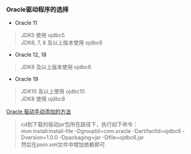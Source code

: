 ### Oracle驱动程序的选择
+ Oracle 11
>JDK5 使用 ojdbc5<br>
>JDK6, 7, 8 及以上版本使用 ojdbc6<br>
+ Oracle 12, 18
>JDK8 及以上版本使用 ojdbc8
+ Oracle 19
>JDK10 及以上使用 ojdbc10<br>
>JDK8 使用 ojdbc8

[Oracle 驱动手动添加的方法](https://www.cnblogs.com/pangkang/p/8250014.html)<br>
>cd到下载的驱动jar包所在路径下，执行如下命令：<br>
>mvn install:install-file -DgroupId=com.oracle -DartifactId=ojdbc6 -Dversion=1.0.0 -Dpackaging=jar -Dfile=ojdbc6.jar<br>
>然后在pom.xml文件中增加依赖即可